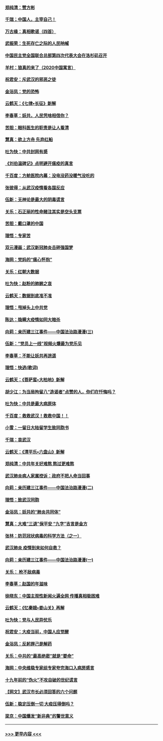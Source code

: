 #### [郑纯清：赞方彬](../pages/nsc993/n11856803.md?t=02101302) 
#### [千瑞；中国人，主宰自己！](../pages/nsc993/n11856793.md?t=02101302) 
#### [万古缘：真相歌谣（四首）](../pages/nsc993/n11856263.md?t=02101302) 
#### [武振荣：生死存亡之际的人民呐喊](../pages/nsc993/n11856256.md?t=02101302) 
#### [中国民主党全国联合总部第四次代表大会在洛杉矶召开](../pages/nsc993/n11856344.md?t=02101302) 
#### [羊村：狼真的来了（2020中国寓言）](../pages/nsc993/n11856229.md?t=02101302) 
#### [祝君安：斥武汉的邪恶之徒](../pages/nsc993/n11855861.md?t=02101302) 
#### [金浴凤：党的恐怖](../pages/nsc993/n11855849.md?t=02101302) 
#### [云鹤天：《七律▪长征》新解](../pages/nsc993/n11855479.md?t=02101302) 
#### [李春草：妖共，人民凭啥相信你？](../pages/nsc993/n11855196.md?t=02101302) 
#### [苦胆：眼科医生的职责是让人看清](../pages/nsc993/n11853840.md?t=02101302) 
#### [慧真：欲上方舟 先弃红船](../pages/nsc993/n11853483.md?t=02101302) 
#### [吐为快：中共封网有感](../pages/nsc993/n11852575.md?t=02101302) 
#### [《刘伯温碑记》点明避开瘟疫的真言](../pages/nsc993/n11852128.md?t=02101302) 
#### [千百度：方舱医院内幕：没电没药没暖气没吃的](../pages/nsc993/n11850211.md?t=02101302) 
#### [张彼得：从武汉疫情看各国反应](../pages/nsc993/n11850102.md?t=02101302) 
#### [伍新：无神论是最大的阴毒谎言](../pages/nsc993/n11846129.md?t=02101302) 
#### [关乐：石正丽的性命赌注其实是空头支票](../pages/nsc993/n11846109.md?t=02101302) 
#### [苦胆：戴口罩的中国](../pages/nsc993/n11845576.md?t=02101302) 
#### [理悟：专家苦](../pages/nsc993/n11845564.md?t=02101302) 
#### [双元漫画：武汉新冠肺炎击碎强国梦](../pages/nsc993/n11843320.md?t=02101302) 
#### [海网：党妈的“瘟心怀抱”](../pages/nsc993/n11840740.md?t=02101302) 
#### [关乐：红朝大数据](../pages/nsc993/n11840675.md?t=02101302) 
#### [吐为快：赵粉的肺腑之哀](../pages/nsc993/n11840618.md?t=02101302) 
#### [云鹤天：数据到底准不准](../pages/nsc993/n11840325.md?t=02101302) 
#### [理悟：甩掉头上中共党](../pages/nsc993/n11838826.md?t=02101302) 
#### [陈达：隐瞒大疫情如同大暗杀](../pages/nsc993/n11838771.md?t=02101302) 
#### [向莉：亲历建三江事件——中国法治路漫漫(三)](../pages/nsc993/n11831825.md?t=02101302) 
#### [伍新：“党员上一线”视频火爆最为党乐见](../pages/nsc993/n11838200.md?t=02101302) 
#### [李春草：不能让妖共再逍遥](../pages/nsc993/n11838102.md?t=02101302) 
#### [理悟：快逃(歌词)](../pages/nsc993/n11838083.md?t=02101302) 
#### [云鹤天：《菩萨蛮▪大柏地》新解](../pages/nsc993/n11838059.md?t=02101302) 
#### [胡少江：为当局拘留八“造谣者”点赞的人，你们在忏悔吗？](../pages/nsc993/n11836801.md?t=02101302) 
#### [吐为快：中共是最大病原体](../pages/nsc993/n11836748.md?t=02101302) 
#### [千百度：救救武汉！救救中国！！](../pages/nsc993/n11836145.md?t=02101302) 
#### [小雪：一留日大陆留学生致同胞书](../pages/nsc993/n11834624.md?t=02101302) 
#### [千瑞：哀武汉](../pages/nsc993/n11833647.md?t=02101302) 
#### [云鹤天：《清平乐▪六盘山》新解](../pages/nsc993/n11833611.md?t=02101302) 
#### [郑纯清：中共年关好难熬 熬过更难熬](../pages/nsc993/n11833489.md?t=02101302) 
#### [武汉肺炎病人家属控诉：政府不把人命当回事](../pages/nsc993/n11833205.md?t=02101302) 
#### [向莉：亲历建三江事件——中国法治路漫漫(二)](../pages/nsc993/n11829102.md?t=02101302) 
#### [理悟：致武汉同胞](../pages/nsc993/n11831522.md?t=02101302) 
#### [金浴凤：妖共的“肺炎共同体”](../pages/nsc993/n11829448.md?t=02101302) 
#### [慧真：大难“三退”保平安 “九字”吉言是金方](../pages/nsc993/n11829501.md?t=02101302) 
#### [张林：防范冠状病毒的科学方法（之一）](../pages/nsc993/n11828618.md?t=02101302) 
#### [武汉肺炎 疫情到来如何自救？](../pages/nsc993/n11827632.md?t=02101302) 
#### [向莉：亲历建三江事件——中国法治路漫漫(一)](../pages/nsc993/n11827190.md?t=02101302) 
#### [关乐： 枪不敌病毒](../pages/nsc993/n11826746.md?t=02101302) 
#### [李春草：赵国的年滋味](../pages/nsc993/n11826321.md?t=02101302) 
#### [徐晓东：中国主观性新闻火遍全网 传播真相极困难](../pages/nsc993/n11826508.md?t=02101302) 
#### [云鹤天：《忆秦娥▪娄山关》再解](../pages/nsc993/n11824682.md?t=02101302) 
#### [吐为快：党与人民异忧乐](../pages/nsc993/n11824660.md?t=02101302) 
#### [祝君安：大疫当前，中国人应觉醒](../pages/nsc993/n11821946.md?t=02101302) 
#### [金浴凤：反躬罪己是解药](../pages/nsc993/n11820280.md?t=02101302) 
#### [关乐：中共的“最高绝密”就是“要命”](../pages/nsc993/n11816946.md?t=02101302) 
#### [海网：中央维稳专家组专家夸完海口入病房感言](../pages/nsc993/n11815138.md?t=02101302) 
#### [十九年前的“伪火”不攻自破的世纪谎言](../pages/nsc993/n11813238.md?t=02101302) 
#### [【网文】武汉市长必须回答的六个问题](../pages/nsc993/n11813848.md?t=02101302) 
#### [伍新：稳定压倒一切 大疫压得倒吗？](../pages/nsc993/n11812634.md?t=02101302) 
#### [梁京：中国爆发“新非典”的警世意义](../pages/nsc993/n11812554.md?t=02101302) 

----
#### [ >>> 更早内容 <<< ](../indexes/nsc993-earlier.md)
